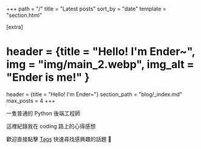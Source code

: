 +++
path = "/"
title = "Latest posts"
sort_by = "date"
template = "section.html"

[extra]
# header = {title = "Hello! I'm Ender~", img = "img/main_2.webp", img_alt = "Ender is me!" }
header = {title = "Hello! I'm Ender~"}
section_path = "blog/_index.md"
max_posts = 4
+++

一隻普通的 Python 後端工程師

這裡紀錄我在 coding 路上的心得感想

歡迎直接點擊 [Tags](/tags) 快速尋找感興趣的話題 🦦